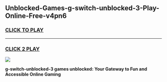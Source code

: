 
## Unblocked-Games-g-switch-unblocked-3-Play-Online-Free-v4pn6
<h3>
<a href="https://premium76.site?title=g-switch-unblocked-3&ref=26A">CLICK TO PLAY</a></h3>
<hr>

<h3>
<a href="https://premium76.site?title=g-switch-unblocked-3&ref=26A">CLICK 2 PLAY</a>
  
</h3>

<a href="https://premium76.site?title=g-switch-unblocked-3&ref=26A"><img src="https://clearcache.store/games.png"></a>


**g-switch-unblocked-3 games unblocked: Your Gateway to Fun and Accessible Online Gaming**
